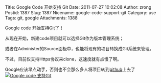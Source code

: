 Title: Google Code 开始支持 Git
Date: 2011-07-27 10:02:08
Author: zrong
Postid: 1387
Slug: 1387
Nicename: google-code-support-git
Category: use
Tags: git, google
Attachments: 1388

Google code 开始支持Git了！

从现在开始，新建code项目就可以选择Git作为版本管理系统；

或者在Administer的Source面板中，也能将现有的项目转换成Git系统来管理。

不过，目前仅支持Https协议来clone，这速度就有点慢了啊。

Google应该早点动手，否则也不会那么多人将项目转到[github](https://github.com/zrong/)上去了<!--more-->  
[![Google code 支持Git](http://zengrong.net/wp-content/uploads/2011/07/googlecode_git-300x194.png "googlecode_git")](http://zengrong.net/wp-content/uploads/2011/07/googlecode_git.png)

